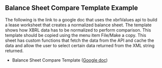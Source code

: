 Balance Sheet Compare Template Example
--
The following is the link to a google doc that uses the xbrlValues api to build a lease worksheet that creates a normalized balance sheet.  The template shows how XBRL data has to be normalized to perform comparison. This template should be copied using the menu item File/Make a copy. This sheet has  custom functions that fetch the data from the API and cache the data and allow the user to select certain data returned from the XML string returned.


* Balance Sheet Compare Template ([Google doc](https://docs.google.com/a/xbrl.us/spreadsheets/d/1NT6dPSJAu8GJX8pq-MlZ17ORixNW7nkW0pdIMq90nH4/edit?usp=sharing))
